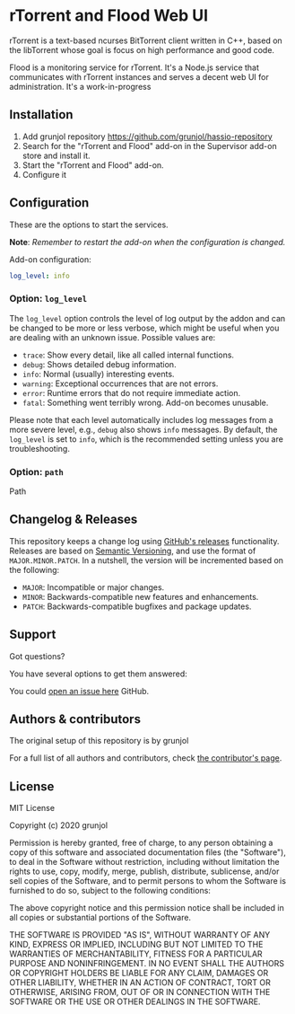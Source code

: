 # rTorrent and Flood Web UI


rTorrent is a text-based ncurses BitTorrent client written in C++, based on the libTorrent whose goal is focus on high performance and good code.

Flood is a monitoring service for rTorrent. It's a Node.js service that communicates with rTorrent instances and serves a decent web UI for administration. It's a work-in-progress

## Installation

1. Add grunjol repository https://github.com/grunjol/hassio-repository
1. Search for the "rTorrent and Flood" add-on in the Supervisor add-on store and install it.
1. Start the "rTorrent and Flood" add-on.
1. Configure it

## Configuration

These are the options to start the services.

**Note**: _Remember to restart the add-on when the configuration is changed._

Add-on configuration:

```yaml
log_level: info
```

### Option: `log_level`

The `log_level` option controls the level of log output by the addon and can
be changed to be more or less verbose, which might be useful when you are
dealing with an unknown issue. Possible values are:

- `trace`: Show every detail, like all called internal functions.
- `debug`: Shows detailed debug information.
- `info`: Normal (usually) interesting events.
- `warning`: Exceptional occurrences that are not errors.
- `error`:  Runtime errors that do not require immediate action.
- `fatal`: Something went terribly wrong. Add-on becomes unusable.

Please note that each level automatically includes log messages from a
more severe level, e.g., `debug` also shows `info` messages. By default,
the `log_level` is set to `info`, which is the recommended setting unless
you are troubleshooting.

### Option: `path`

Path

## Changelog & Releases

This repository keeps a change log using [GitHub's releases][releases]
functionality. 
Releases are based on [Semantic Versioning][semver], and use the format
of ``MAJOR.MINOR.PATCH``. In a nutshell, the version will be incremented
based on the following:

- ``MAJOR``: Incompatible or major changes.
- ``MINOR``: Backwards-compatible new features and enhancements.
- ``PATCH``: Backwards-compatible bugfixes and package updates.

## Support

Got questions?

You have several options to get them answered:

You could [open an issue here][issue] GitHub.

## Authors & contributors

The original setup of this repository is by grunjol

For a full list of all authors and contributors,
check [the contributor's page][contributors].

## License

MIT License

Copyright (c) 2020 grunjol

Permission is hereby granted, free of charge, to any person obtaining a copy
of this software and associated documentation files (the "Software"), to deal
in the Software without restriction, including without limitation the rights
to use, copy, modify, merge, publish, distribute, sublicense, and/or sell
copies of the Software, and to permit persons to whom the Software is
furnished to do so, subject to the following conditions:

The above copyright notice and this permission notice shall be included in all
copies or substantial portions of the Software.

THE SOFTWARE IS PROVIDED "AS IS", WITHOUT WARRANTY OF ANY KIND, EXPRESS OR
IMPLIED, INCLUDING BUT NOT LIMITED TO THE WARRANTIES OF MERCHANTABILITY,
FITNESS FOR A PARTICULAR PURPOSE AND NONINFRINGEMENT. IN NO EVENT SHALL THE
AUTHORS OR COPYRIGHT HOLDERS BE LIABLE FOR ANY CLAIM, DAMAGES OR OTHER
LIABILITY, WHETHER IN AN ACTION OF CONTRACT, TORT OR OTHERWISE, ARISING FROM,
OUT OF OR IN CONNECTION WITH THE SOFTWARE OR THE USE OR OTHER DEALINGS IN THE
SOFTWARE.

[contributors]: https://github.com/grunjol/addon-rtorrent-flood/graphs/contributors
[issue]: https://github.com/hassio-addons/addon-rtorrent-flood/issues
[releases]: https://github.com/hassio-addons/addon-rtorrent-flood/releases
[semver]: http://semver.org/spec/v2.0.0.html
